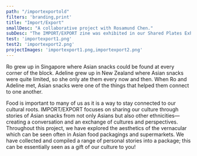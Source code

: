 ```yaml
---
path: "/importexportold"
filters: 'branding,print'
title: "Import/Export"
smallDesc: "A collaborative project with Rosamund Chen."
subDesc: "The IMPORT/EXPORT zine was exhibited in our Shared Plates Exhibition."
test: 'importexport1.png'
test2: 'importexport2.png'
projectImages: 'importexport1.png,importexport2.png'
---
```


Ro grew up in Singapore where Asian snacks could be found at every corner of the block. Adeline grew up in New Zealand where Asian snacks were quite limited, so she only ate them every now and then. When Ro and Adeline met, Asian snacks were one of the things that helped them connect to one another. 

Food is important to many of us as it is a way to stay connected to our cultural roots. IMPORT/EXPORT focuses on sharing our culture through stories of Asian snacks from not only Asians but also other ethnicities— creating a conversation and an exchange of cultures and perspectives. Throughout this project, we have explored the aesthetics of the vernacular which can be seen often in Asian food packagings and supermarkets. We have collected and compiled a range of personal stories into a package; this can be essentially seen as a gift of our culture to you!